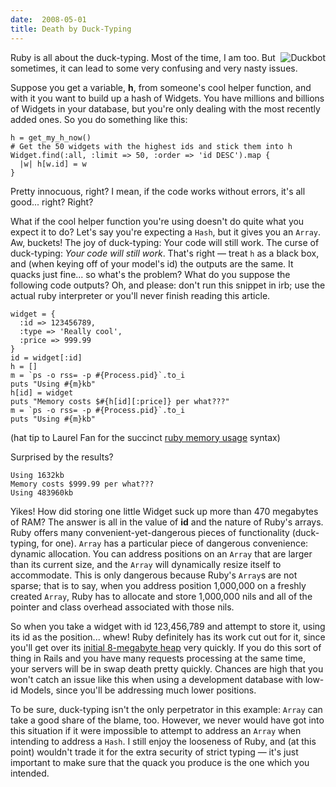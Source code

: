 ```yaml
---
date:  2008-05-01
title: Death by Duck-Typing
---
```

<img src="http://threebrothers.org/brendan/blog/files/duckt.gif" alt="Duckbot" style="border:0 0 0 1em;float:right;" />

Ruby is all about the duck-typing.  Most of the time, I am too.  But sometimes, it can lead to some very confusing and very nasty issues.

Suppose you get a variable, <b>h</b>, from someone's cool helper function, and with it you want to build up a hash of Widgets.  You have millions and billions of Widgets in your database, but you're only dealing with the most recently added ones.  So you do something like this:

    h = get_my_h_now()
    # Get the 50 widgets with the highest ids and stick them into h
    Widget.find(:all, :limit => 50, :order => 'id DESC').map {
      |w| h[w.id] = w
    }

Pretty innocuous, right?  I mean, if the code works without errors, it's all good... right?  Right?

What if the cool helper function you're using doesn't do quite what you expect it to do?  Let's say you're expecting a `Hash`, but it gives you an `Array`.  Aw, buckets!  The joy of duck-typing: Your code will still work.  The curse of duck-typing: *Your code will still work*.  That's right &mdash; treat `h` as a black box, and (when keying off of your model's id) the outputs are the same.  It quacks just fine... so what's the problem? What do you suppose the following code outputs?  Oh, and please: don't run this snippet in irb; use the actual ruby interpreter or you'll never finish reading this article.

    widget = {
      :id => 123456789,
      :type => 'Really cool',
      :price => 999.99
    }
    id = widget[:id]
    h = []
    m = `ps -o rss= -p #{Process.pid}`.to_i
    puts "Using #{m}kb"
    h[id] = widget
    puts "Memory costs $#{h[id][:price]} per what???"
    m = `ps -o rss= -p #{Process.pid}`.to_i
    puts "Using #{m}kb"

(hat tip to Laurel Fan for the succinct <a href="http://laurelfan.com/2008/1/15/ruby-memory-usage" rel="external">ruby memory usage</a> syntax)

Surprised by the results?

    Using 1632kb
    Memory costs $999.99 per what???
    Using 483960kb

Yikes!  How did storing one little Widget suck up more than 470 megabytes of RAM?  The answer is all in the value of <b>id</b> and the nature of Ruby's arrays.  Ruby offers many convenient-yet-dangerous pieces of functionality (duck-typing, for one).  `Array` has a particular piece of dangerous convenience: dynamic allocation.  You can address positions on an `Array` that are larger than its current size, and the `Array` will dynamically resize itself to accommodate.  This is only dangerous because Ruby's `Array`s are not sparse; that is to say, when you address position 1,000,000 on a freshly created `Array`, Ruby has to allocate and store 1,000,000 nils and all of the pointer and class overhead associated with those nils.

So when you take a widget with id 123,456,789 and attempt to store it, using its id as the position... whew!  Ruby definitely has its work cut out for it, since you'll get over its <a href="http://viewsourcecode.org/why/hacking/theFullyUpturnedBin.html" rel="external">initial 8-megabyte heap</a> very quickly.  If you do this sort of thing in Rails and you have many requests processing at the same time, your servers will be in swap death pretty quickly.  Chances are high that you won't catch an issue like this when using a development database with low-id Models, since you'll be addressing much lower positions.

To be sure, duck-typing isn't the only perpetrator in this example: `Array` can take a good share of the blame, too.  However, we never would have got into this situation if it were impossible to attempt to address an `Array` when intending to address a `Hash`.  I still enjoy the looseness of Ruby, and (at this point) wouldn't trade it for the extra security of strict typing &mdash; it's just important to make sure that the quack you produce is the one which you intended.

